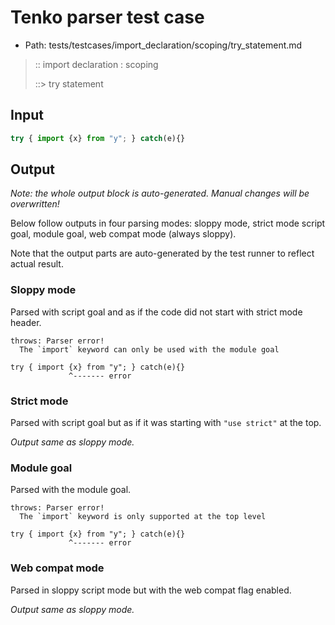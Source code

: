 # Tenko parser test case

- Path: tests/testcases/import_declaration/scoping/try_statement.md

> :: import declaration : scoping
>
> ::> try statement

## Input

`````js
try { import {x} from "y"; } catch(e){}
`````

## Output

_Note: the whole output block is auto-generated. Manual changes will be overwritten!_

Below follow outputs in four parsing modes: sloppy mode, strict mode script goal, module goal, web compat mode (always sloppy).

Note that the output parts are auto-generated by the test runner to reflect actual result.

### Sloppy mode

Parsed with script goal and as if the code did not start with strict mode header.

`````
throws: Parser error!
  The `import` keyword can only be used with the module goal

try { import {x} from "y"; } catch(e){}
             ^------- error
`````

### Strict mode

Parsed with script goal but as if it was starting with `"use strict"` at the top.

_Output same as sloppy mode._

### Module goal

Parsed with the module goal.

`````
throws: Parser error!
  The `import` keyword is only supported at the top level

try { import {x} from "y"; } catch(e){}
             ^------- error
`````


### Web compat mode

Parsed in sloppy script mode but with the web compat flag enabled.

_Output same as sloppy mode._
